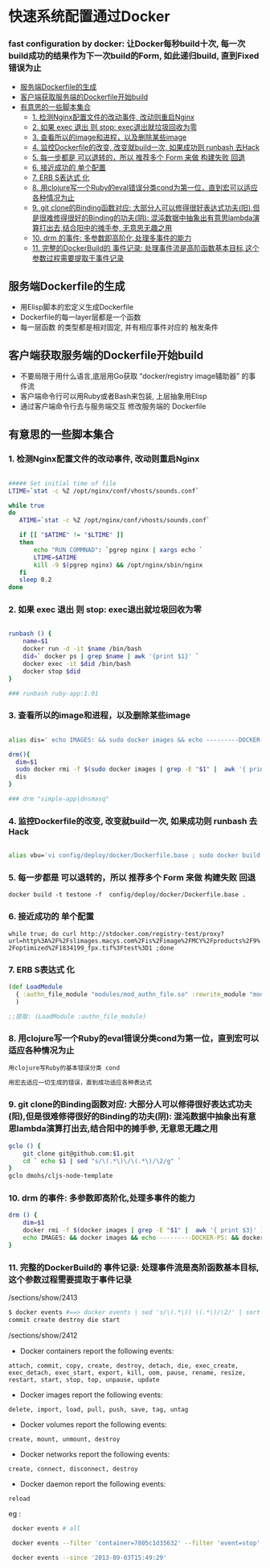 # 快速系统配置通过Docker
### fast configuration by docker: 让Docker每秒build十次, 每一次build成功的结果作为下一次build的Form, 如此递归build, 直到Fixed错误为止

- [服务端Dockerfile的生成](#%E6%9C%8D%E5%8A%A1%E7%AB%AFdockerfile%E7%9A%84%E7%94%9F%E6%88%90)
- [客户端获取服务端的Dockerfile开始build](#%E5%AE%A2%E6%88%B7%E7%AB%AF%E8%8E%B7%E5%8F%96%E6%9C%8D%E5%8A%A1%E7%AB%AF%E7%9A%84dockerfile%E5%BC%80%E5%A7%8Bbuild)
- [有意思的一些脚本集合](#%E6%9C%89%E6%84%8F%E6%80%9D%E7%9A%84%E4%B8%80%E4%BA%9B%E8%84%9A%E6%9C%AC%E9%9B%86%E5%90%88)
  - [1. 检测Nginx配置文件的改动事件, 改动则重启Nginx](#1-%E6%A3%80%E6%B5%8Bnginx%E9%85%8D%E7%BD%AE%E6%96%87%E4%BB%B6%E7%9A%84%E6%94%B9%E5%8A%A8%E4%BA%8B%E4%BB%B6-%E6%94%B9%E5%8A%A8%E5%88%99%E9%87%8D%E5%90%AFnginx)
  - [2. 如果 exec 退出 则 stop: exec退出就垃圾回收为零](#2-%E5%A6%82%E6%9E%9C-exec-%E9%80%80%E5%87%BA-%E5%88%99-stop-exec%E9%80%80%E5%87%BA%E5%B0%B1%E5%9E%83%E5%9C%BE%E5%9B%9E%E6%94%B6%E4%B8%BA%E9%9B%B6)
  - [3. 查看所以的image和进程，以及删除某些image](#3-%E6%9F%A5%E7%9C%8B%E6%89%80%E4%BB%A5%E7%9A%84image%E5%92%8C%E8%BF%9B%E7%A8%8B%EF%BC%8C%E4%BB%A5%E5%8F%8A%E5%88%A0%E9%99%A4%E6%9F%90%E4%BA%9Bimage)
  - [4. 监控Dockerfile的改变, 改变就build一次, 如果成功则 runbash 去Hack](#4-%E7%9B%91%E6%8E%A7dockerfile%E7%9A%84%E6%94%B9%E5%8F%98-%E6%94%B9%E5%8F%98%E5%B0%B1build%E4%B8%80%E6%AC%A1-%E5%A6%82%E6%9E%9C%E6%88%90%E5%8A%9F%E5%88%99-runbash-%E5%8E%BBhack)
  - [5. 每一步都是 可以退转的，所以 推荐多个 Form 来做 构建失败 回退](#5-%E6%AF%8F%E4%B8%80%E6%AD%A5%E9%83%BD%E6%98%AF-%E5%8F%AF%E4%BB%A5%E9%80%80%E8%BD%AC%E7%9A%84%EF%BC%8C%E6%89%80%E4%BB%A5-%E6%8E%A8%E8%8D%90%E5%A4%9A%E4%B8%AA-form-%E6%9D%A5%E5%81%9A-%E6%9E%84%E5%BB%BA%E5%A4%B1%E8%B4%A5-%E5%9B%9E%E9%80%80)
  - [6. 接近成功的 单个配置](#6-%E6%8E%A5%E8%BF%91%E6%88%90%E5%8A%9F%E7%9A%84-%E5%8D%95%E4%B8%AA%E9%85%8D%E7%BD%AE)
  - [7. ERB S表达式 化](#7-erb-s%E8%A1%A8%E8%BE%BE%E5%BC%8F-%E5%8C%96)
  - [8. 用clojure写一个Ruby的eval错误分类cond为第一位，直到宏可以适应各种情况为止](#8-%E7%94%A8clojure%E5%86%99%E4%B8%80%E4%B8%AAruby%E7%9A%84eval%E9%94%99%E8%AF%AF%E5%88%86%E7%B1%BBcond%E4%B8%BA%E7%AC%AC%E4%B8%80%E4%BD%8D%EF%BC%8C%E7%9B%B4%E5%88%B0%E5%AE%8F%E5%8F%AF%E4%BB%A5%E9%80%82%E5%BA%94%E5%90%84%E7%A7%8D%E6%83%85%E5%86%B5%E4%B8%BA%E6%AD%A2)
  - [9.  git clone的Binding函数对应: 大部分人可以修得很好表达式功夫(阳),但是很难修得很好的Binding的功夫(阴): 混沌数据中抽象出有意思lambda演算打出去,结合阳中的摊手参, 无意思无趣之用](#9--git-clone%E7%9A%84binding%E5%87%BD%E6%95%B0%E5%AF%B9%E5%BA%94-%E5%A4%A7%E9%83%A8%E5%88%86%E4%BA%BA%E5%8F%AF%E4%BB%A5%E4%BF%AE%E5%BE%97%E5%BE%88%E5%A5%BD%E8%A1%A8%E8%BE%BE%E5%BC%8F%E5%8A%9F%E5%A4%AB%E9%98%B3%E4%BD%86%E6%98%AF%E5%BE%88%E9%9A%BE%E4%BF%AE%E5%BE%97%E5%BE%88%E5%A5%BD%E7%9A%84binding%E7%9A%84%E5%8A%9F%E5%A4%AB%E9%98%B4-%E6%B7%B7%E6%B2%8C%E6%95%B0%E6%8D%AE%E4%B8%AD%E6%8A%BD%E8%B1%A1%E5%87%BA%E6%9C%89%E6%84%8F%E6%80%9Dlambda%E6%BC%94%E7%AE%97%E6%89%93%E5%87%BA%E5%8E%BB%E7%BB%93%E5%90%88%E9%98%B3%E4%B8%AD%E7%9A%84%E6%91%8A%E6%89%8B%E5%8F%82-%E6%97%A0%E6%84%8F%E6%80%9D%E6%97%A0%E8%B6%A3%E4%B9%8B%E7%94%A8)
  - [10. drm 的事件: 多参数即高阶化,处理多事件的能力](#10-drm-%E7%9A%84%E4%BA%8B%E4%BB%B6-%E5%A4%9A%E5%8F%82%E6%95%B0%E5%8D%B3%E9%AB%98%E9%98%B6%E5%8C%96%E5%A4%84%E7%90%86%E5%A4%9A%E4%BA%8B%E4%BB%B6%E7%9A%84%E8%83%BD%E5%8A%9B)
  - [11. 完整的DockerBuild的 事件记录: 处理事件流是高阶函数基本目标,这个参数过程需要提取于事件记录](#11-%E5%AE%8C%E6%95%B4%E7%9A%84dockerbuild%E7%9A%84-%E4%BA%8B%E4%BB%B6%E8%AE%B0%E5%BD%95-%E5%A4%84%E7%90%86%E4%BA%8B%E4%BB%B6%E6%B5%81%E6%98%AF%E9%AB%98%E9%98%B6%E5%87%BD%E6%95%B0%E5%9F%BA%E6%9C%AC%E7%9B%AE%E6%A0%87%E8%BF%99%E4%B8%AA%E5%8F%82%E6%95%B0%E8%BF%87%E7%A8%8B%E9%9C%80%E8%A6%81%E6%8F%90%E5%8F%96%E4%BA%8E%E4%BA%8B%E4%BB%B6%E8%AE%B0%E5%BD%95)


## 服务端Dockerfile的生成
* 用Elisp脚本的宏定义生成Dockerfile
* Dockerfile的每一layer层都是一个函数
* 每一层函数 的类型都是相对固定, 并有相应事件对应的 触发条件 

## 客户端获取服务端的Dockerfile开始build
* 不要局限于用什么语言,底层用Go获取 “docker/registry image辅助器” 的事件流
* 客户端命令行可以用Ruby或者Bash来包装, 上层抽象用Elisp
* 通过客户端命令行去与服务端交互 修改服务端的 Dockerfile

## 有意思的一些脚本集合 

### 1. 检测Nginx配置文件的改动事件, 改动则重启Nginx

```bash

##### Set initial time of file
LTIME=`stat -c %Z /opt/nginx/conf/vhosts/sounds.conf`

while true
do
   ATIME=`stat -c %Z /opt/nginx/conf/vhosts/sounds.conf`

   if [[ "$ATIME" != "$LTIME" ]]
   then
       echo "RUN COMMNAD": `pgrep nginx | xargs echo `
       LTIME=$ATIME
       kill -9 $(pgrep nginx) && /opt/nginx/sbin/nginx 
   fi
   sleep 0.2
done

```

### 2. 如果 exec 退出 则 stop: exec退出就垃圾回收为零 

```bash

runbash () {
    name=$1
    docker run -d -it $name /bin/bash
    did=` docker ps | grep $name | awk '{print $1}' `
    docker exec -it $did /bin/bash
    docker stop $did
}

### runbash ruby-app:1.01

```


### 3. 查看所以的image和进程，以及删除某些image


```bash

alias dis=' echo IMAGES: && sudo docker images && echo ---------DOCKER-PS: && sudo docker ps '

drm(){
  dim=$1
  sudo docker rmi -f $(sudo docker images | grep -E "$1" |  awk '{ print $3}' )
  dis
}

### drm "simple-app|dnsmasq"

```
### 4. 监控Dockerfile的改变, 改变就build一次, 如果成功则 runbash 去Hack

```bash

alias vbu='vi config/deploy/docker/Dockerfile.base ; sudo docker build -t regsvcs-base:1.01 -f config/deploy/docker/Dockerfile.base . '


```

### 5. 每一步都是 可以退转的，所以 推荐多个 Form 来做 构建失败 回退
` docker build -t testone -f  config/deploy/docker/Dockerfile.base . `

### 6. 接近成功的 单个配置
` while true; do curl http://stdocker.com/registry-test/proxy?url=http%3A%2F%2Fslimages.macys.com%2Fis%2Fimage%2FMCY%2Fproducts%2F9%2Foptimized%2F1834199_fpx.tif%3Ftest%3D1 ;done  `

### 7. ERB S表达式 化

```clojure
(def LoadModule
  { :authn_file_module "modules/mod_authn_file.so" :rewrite_module "modules/mod_rewrite.so" }
  )

;;提取: (LoadModule :authn_file_module)
```

### 8. 用clojure写一个Ruby的eval错误分类cond为第一位，直到宏可以适应各种情况为止

```bash
用clojure写Ruby的基本错误分类 cond

用宏去适应一切生成的错误，直到成功适应各种表达式

```

### 9.  git clone的Binding函数对应: 大部分人可以修得很好表达式功夫(阳),但是很难修得很好的Binding的功夫(阴): 混沌数据中抽象出有意思lambda演算打出去,结合阳中的摊手参, 无意思无趣之用

```bash
gclo () {
    git clone git@github.com:$1.git
    cd ` echo $1 | sed "s/\(.*\)\/\(.*\)/\2/g" `
}
gclo dmohs/cljs-node-template
```

### 10. drm 的事件: 多参数即高阶化,处理多事件的能力

```bash
drm () {
    dim=$1
    docker rmi -f $(docker images | grep -E "$1" |  awk '{ print $3}' )
    echo IMAGES: && docker images && echo ---------DOCKER-PS: && docker ps
}
```

### 11. 完整的DockerBuild的 事件记录: 处理事件流是高阶函数基本目标,这个参数过程需要提取于事件记录

/sections/show/2413
```bash
$ docker events #==> docker events | sed 's/\(.*\)) \(.*\)/\2/' | sort | uniq
commit create destroy die start

```
/sections/show/2412


* Docker containers report the following events:

` attach, commit, copy, create, destroy, detach, die, exec_create, exec_detach, exec_start, export, kill, oom, pause, rename, resize, restart, start, stop, top, unpause, update ` 

* Docker images report the following events:

` delete, import, load, pull, push, save, tag, untag ` 

* Docker volumes report the following events:

` create, mount, unmount, destroy ` 

* Docker networks report the following events:

` create, connect, disconnect, destroy `

* Docker daemon report the following events:

` reload ` 

eg : 

```bash
 docker events # all 

 docker events --filter 'container=7805c1d35632' --filter 'event=stop'

 docker events --since '2013-09-03T15:49:29'

```

